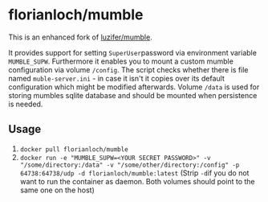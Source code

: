 # florianloch/mumble

This is an enhanced fork of [luzifer/mumble](https://registry.hub.docker.com/u/luzifer/mumble/dockerfile/).

It provides support for setting ```SuperUser```password via environment variable ```MUMBLE_SUPW```. Furthermore it enables you to mount a custom mumble configuration via volume ```/config```. The script checks whether there is file named ```muble-server.ini``` - in case it isn't it copies over its default configuration which might be modified afterwards. Volume ```/data``` is used for storing mumbles sqlite database and should be mounted when persistence is needed.

## Usage

1. `docker pull florianloch/mumble`
2. `docker run -e "MUMBLE_SUPW=<YOUR SECRET PASSWORD>" -v "/some/directory:/data" -v "/some/other/directory:/config" -p 64738:64738/udp -d florianloch/mumble:latest`
(Strip `-d`if you do not want to run the container as daemon. Both volumes should point to the same one on the host)
